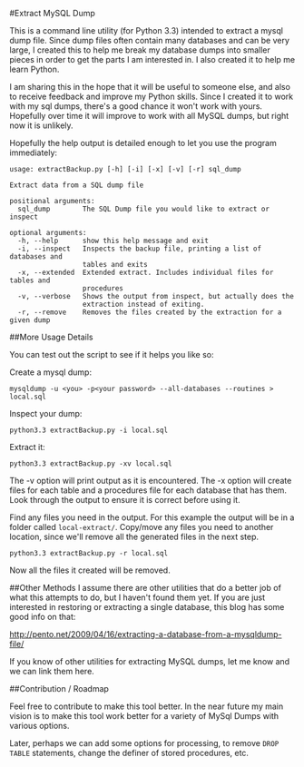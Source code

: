 
#Extract MySQL Dump

This is a command line utility (for Python 3.3) intended to extract a mysql dump file. Since dump files often contain many databases and can be very large, I created this to help me break my database dumps into smaller pieces in order to get the parts I am interested in. I also created it to help me learn Python.

I am sharing this in the hope that it will be useful to someone else, and also to receive feedback and improve my Python skills. Since I created it to work with my sql dumps, there's a good chance it won't work with yours. Hopefully over time it will improve to work with all MySQL dumps, but right now it is unlikely.

Hopefully the help output is detailed enough to let you use the program immediately:

    usage: extractBackup.py [-h] [-i] [-x] [-v] [-r] sql_dump

    Extract data from a SQL dump file

    positional arguments:
      sql_dump        The SQL Dump file you would like to extract or inspect

    optional arguments:
      -h, --help      show this help message and exit
      -i, --inspect   Inspects the backup file, printing a list of databases and
                      tables and exits
      -x, --extended  Extended extract. Includes individual files for tables and
                      procedures
      -v, --verbose   Shows the output from inspect, but actually does the
                      extraction instead of exiting.
      -r, --remove    Removes the files created by the extraction for a given dump

##More Usage Details

You can test out the script to see if it helps you like so:

Create a mysql dump:

`mysqldump -u <you> -p<your password> --all-databases --routines > local.sql`

Inspect your dump:

`python3.3 extractBackup.py -i local.sql`

Extract it:

`python3.3 extractBackup.py -xv local.sql`

The -v option will print output as it is encountered. The -x option will create files for each table and a procedures file for each database that has them. Look through the output to ensure it is correct before using it.

Find any files you need in the output. For this example the output will be in a folder called `local-extract/`. Copy/move any files you need to another location, since we'll remove all the generated files in the next step.

`python3.3 extractBackup.py -r local.sql`

Now all the files it created will be removed.

##Other Methods
I assume there are other utilities that do a better job of what this attempts to do, but I haven't found them yet. If you are just interested in restoring or extracting a single database, this blog has some good info on that:

http://pento.net/2009/04/16/extracting-a-database-from-a-mysqldump-file/

If you know of other utilities for extracting MySQL dumps, let me know and we can link them here.

##Contribution / Roadmap

Feel free to contribute to make this tool better. In the near future my main vision is to make this tool work better for a variety of MySql Dumps with various options.

Later, perhaps we can add some options for processing, to remove `DROP TABLE` statements, change the definer of stored procedures, etc.